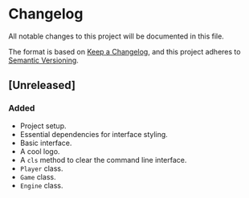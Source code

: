 # Changelog

All notable changes to this project will be documented in this file.

The format is based on [Keep a Changelog](https://keepachangelog.com/en/1.0.0/),
and this project adheres to [Semantic Versioning](https://semver.org/spec/v2.0.0.html).

## [Unreleased]

### Added

- Project setup.
- Essential dependencies for interface styling.
- Basic interface.
- A cool logo.
- A `cls` method to clear the command line interface.
- `Player` class.
- `Game` class.
- `Engine` class.
